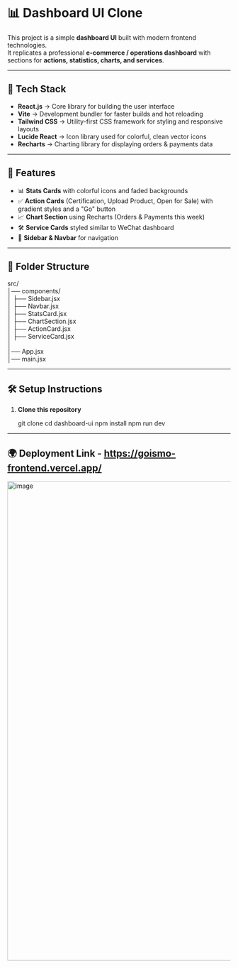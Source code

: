# 📊 Dashboard UI Clone

This project is a simple **dashboard UI** built with modern frontend technologies.  
It replicates a professional **e-commerce / operations dashboard** with sections for **actions, statistics, charts, and services**.

---

## 🚀 Tech Stack

- **React.js** → Core library for building the user interface  
- **Vite** → Development bundler for faster builds and hot reloading  
- **Tailwind CSS** → Utility-first CSS framework for styling and responsive layouts  
- **Lucide React** → Icon library used for colorful, clean vector icons  
- **Recharts** → Charting library for displaying orders & payments data  

---

## 📌 Features

- 📊 **Stats Cards** with colorful icons and faded backgrounds  
- ✅ **Action Cards** (Certification, Upload Product, Open for Sale) with gradient styles and a "Go" button  
- 📈 **Chart Section** using Recharts (Orders & Payments this week)  
- 🛠️ **Service Cards** styled similar to WeChat dashboard  
- 📂 **Sidebar & Navbar** for navigation  

---

## 📂 Folder Structure

src/  
│── components/  
│   ├── Sidebar.jsx  
│   ├── Navbar.jsx  
│   ├── StatsCard.jsx  
│   ├── ChartSection.jsx  
│   ├── ActionCard.jsx  
│   ├── ServiceCard.jsx  
│  
│── App.jsx  
│── main.jsx  

---

## 🛠️ Setup Instructions

1. **Clone this repository**
   
   git clone <your-repo-url>
   cd dashboard-ui
   npm install
   npm run dev

   


---

## 🌍 Deployment Link - https://goismo-frontend.vercel.app/

<img width="1920" height="1080" alt="image" src="https://github.com/user-attachments/assets/bf1bef2e-80fc-4c44-ab7d-f16ab1820402" />

